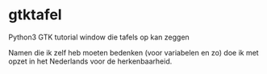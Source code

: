 # gtktafel
Python3 GTK tutorial window die tafels op kan zeggen

Namen die ik zelf heb moeten bedenken (voor variabelen en zo) doe ik met opzet
in het Nederlands voor de herkenbaarheid.
